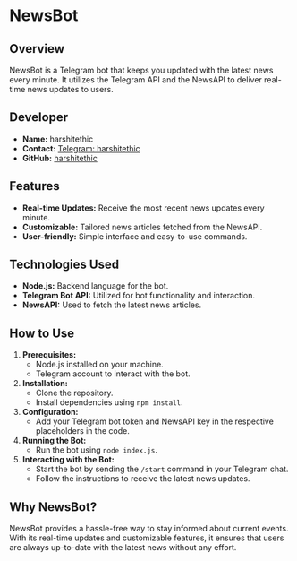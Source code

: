   <h1>NewsBot</h1>

  <h2>Overview</h2>
  <p>NewsBot is a Telegram bot that keeps you updated with the latest news every minute. It utilizes the Telegram API and the NewsAPI to deliver real-time news updates to users.</p>

  <h2>Developer</h2>
  <ul>
    <li><strong>Name:</strong> harshitethic</li>
    <li><strong>Contact:</strong> <a href="https://t.me/harshitethic">Telegram: harshitethic</a></li>
    <li><strong>GitHub:</strong> <a href="https://github.com/harshitethic">harshitethic</a></li>
  </ul>

  <h2>Features</h2>
  <ul>
    <li><strong>Real-time Updates:</strong> Receive the most recent news updates every minute.</li>
    <li><strong>Customizable:</strong> Tailored news articles fetched from the NewsAPI.</li>
    <li><strong>User-friendly:</strong> Simple interface and easy-to-use commands.</li>
  </ul>

  <h2>Technologies Used</h2>
  <ul>
    <li><strong>Node.js:</strong> Backend language for the bot.</li>
    <li><strong>Telegram Bot API:</strong> Utilized for bot functionality and interaction.</li>
    <li><strong>NewsAPI:</strong> Used to fetch the latest news articles.</li>
  </ul>

  <h2>How to Use</h2>
  <ol>
    <li><strong>Prerequisites:</strong>
      <ul>
        <li>Node.js installed on your machine.</li>
        <li>Telegram account to interact with the bot.</li>
      </ul>
    </li>
    <li><strong>Installation:</strong>
      <ul>
        <li>Clone the repository.</li>
        <li>Install dependencies using <code>npm install</code>.</li>
      </ul>
    </li>
    <li><strong>Configuration:</strong>
      <ul>
        <li>Add your Telegram bot token and NewsAPI key in the respective placeholders in the code.</li>
      </ul>
    </li>
    <li><strong>Running the Bot:</strong>
      <ul>
        <li>Run the bot using <code>node index.js</code>.</li>
      </ul>
    </li>
    <li><strong>Interacting with the Bot:</strong>
      <ul>
        <li>Start the bot by sending the <code>/start</code> command in your Telegram chat.</li>
        <li>Follow the instructions to receive the latest news updates.</li>
      </ul>
    </li>
  </ol>

  <h2>Why NewsBot?</h2>
  <p>NewsBot provides a hassle-free way to stay informed about current events. With its real-time updates and customizable features, it ensures that users are always up-to-date with the latest news without any effort.</p>
